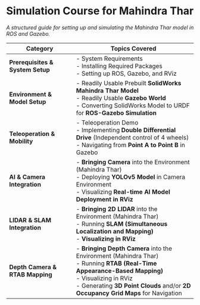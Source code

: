 # Simulation Course for Mahindra Thar  
*A structured guide for setting up and simulating the Mahindra Thar model in ROS and Gazebo.*

| **Category** | **Topics Covered** |
|-------------|------------------|
| **Prerequisites & System Setup** | - System Requirements <br> - Installing Required Packages <br> - Setting up ROS, Gazebo, and RViz |
| **Environment & Model Setup** | - Readily Usable Prebuilt **SolidWorks Mahindra Thar Model** <br> - Readily Usable **Gazebo World** <br> - Converting SolidWorks Model to URDF for **ROS-Gazebo Simulation** |
| **Teleoperation & Mobility** | - Teleoperation Demo <br> - Implementing **Double Differential Drive** (Independent control of 4 wheels) <br> - Navigating from **Point A to Point B** in Gazebo |
| **AI & Camera Integration** | - **Bringing Camera** into the Environment (Mahindra Thar) <br> - Deploying **YOLOv5 Model** in Camera Environment <br> - Visualizing **Real-time AI Model Deployment in RViz** |
| **LIDAR & SLAM Integration** | - **Bringing 2D LIDAR** into the Environment (Mahindra Thar) <br> - Running **SLAM (Simultaneous Localization and Mapping)** <br> - **Visualizing in RViz** |
| **Depth Camera & RTAB Mapping** | - **Bringing Depth Camera** into the Environment (Mahindra Thar) <br> - Running **RTAB (Real-Time Appearance-Based Mapping)** <br> - Visualizing in RViz <br> - Generating **3D Point Clouds** and/or **2D Occupancy Grid Maps** for Navigation |

